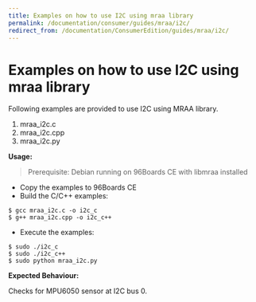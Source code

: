 ```yaml
---
title: Examples on how to use I2C using mraa library
permalink: /documentation/consumer/guides/mraa/i2c/
redirect_from: /documentation/ConsumerEdition/guides/mraa/i2c/
---
```

# Examples on how to use I2C using mraa library


Following examples are provided to use I2C using MRAA library.

1. mraa_i2c.c
2. mraa_i2c.cpp
3. mraa_i2c.py

**Usage:**

> Prerequisite: Debian running on 96Boards CE with libmraa installed

* Copy the examples to 96Boards CE
* Build the C/C++ examples:
```shell
$ gcc mraa_i2c.c -o i2c_c
$ g++ mraa_i2c.cpp -o i2c_c++
```
* Execute the examples:
```shell
$ sudo ./i2c_c
$ sudo ./i2c_c++
$ sudo python mraa_i2c.py
```

**Expected Behaviour:**

Checks for MPU6050 sensor at I2C bus 0.
